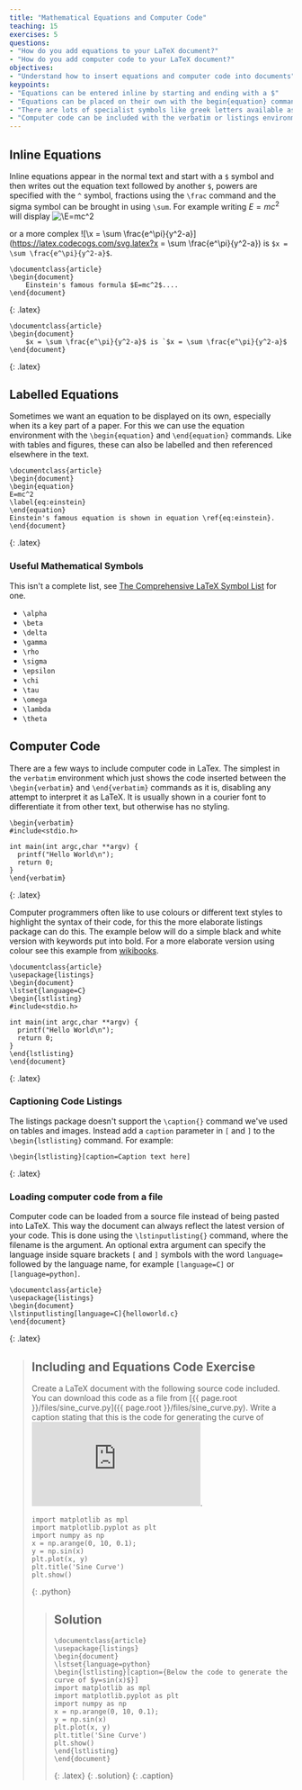 ```yaml
---
title: "Mathematical Equations and Computer Code"
teaching: 15
exercises: 5
questions:
- "How do you add equations to your LaTeX document?"
- "How do you add computer code to your LaTeX document?"
objectives:
- "Understand how to insert equations and computer code into documents"
keypoints:
- "Equations can be entered inline by starting and ending with a $"
- "Equations can be placed on their own with the begin{equation} command"
- "There are lots of specialist symbols like greek letters available as their own commands"
- "Computer code can be included with the verbatim or listings environments"
---
```


## Inline Equations

Inline equations appear in the normal text and start with a `$` symbol and then writes out the equation text followed by another `$`, powers are specified with the `^` symbol, fractions using the `\frac` command and the sigma symbol can be brought in using `\sum`. For example writing $E=mc^2$ will display ![\E=mc^2](https://latex.codecogs.com/svg.latex?E=mc^2)

or a more complex ![\x = \sum \frac{e^\pi}{y^2-a}](https://latex.codecogs.com/svg.latex?x = \sum \frac{e^\pi}{y^2-a}) is `$x = \sum \frac{e^\pi}{y^2-a}$`.

~~~
\documentclass{article}
\begin{document}
	Einstein's famous formula $E=mc^2$....
\end{document}
~~~
{: .latex}

~~~
\documentclass{article}
\begin{document}
	$x = \sum \frac{e^\pi}{y^2-a}$ is `$x = \sum \frac{e^\pi}{y^2-a}$
\end{document}
~~~
{: .latex}

## Labelled Equations

Sometimes we want an equation to be displayed on its own, especially when its a key part of a paper. For this we can use the equation environment with the `\begin{equation}` and `\end{equation}` commands. Like with tables and figures, these can also be labelled and then referenced elsewhere in the text.

~~~
\documentclass{article}
\begin{document}
\begin{equation}
E=mc^2
\label{eq:einstein}
\end{equation}
Einstein's famous equation is shown in equation \ref{eq:einstein}.
\end{document}
~~~
{: .latex}

### Useful Mathematical Symbols

This isn't a complete list, see [The Comprehensive LaTeX Symbol List](https://anorien.csc.warwick.ac.uk/mirrors/CTAN/info/symbols/comprehensive/symbols-a4.pdf) for one.

* `\alpha`
* `\beta`
* `\delta`
* `\gamma`
* `\rho`
* `\sigma`
* `\epsilon`
* `\chi`
* `\tau`
* `\omega`
* `\lambda`
* `\theta`

## Computer Code

There are a few ways to include computer code in LaTex. The simplest in the `verbatim` environment which just shows the code inserted between the `\begin{verbatim}` and `\end{verbatim}` commands as it is, disabling any attempt to interpret it as LaTeX. It is usually shown in a courier font to differentiate it from other text, but otherwise has no styling.

~~~
\begin{verbatim}
#include<stdio.h>

int main(int argc,char **argv) {
  printf("Hello World\n");
  return 0;
}
\end{verbatim}
~~~
{: .latex}

Computer programmers often like to use colours or different text styles to highlight the syntax of their code, for this the more elaborate listings package can do this. The example below will do a simple black and white version with keywords put into bold. For a more elaborate version using colour see this example from [wikibooks](https://en.wikibooks.org/wiki/LaTeX/Source_Code_Listings).

~~~
\documentclass{article}
\usepackage{listings}
\begin{document}
\lstset{language=C}
\begin{lstlisting}
#include<stdio.h>

int main(int argc,char **argv) {
  printf("Hello World\n");
  return 0;
}
\end{lstlisting}
\end{document}
~~~
{: .latex}

### Captioning Code Listings
The listings package doesn't support the `\caption{}` command we've used on tables and images. Instead add a `caption` parameter in `[` and `]` to the `\begin{lstlisting}` command. For example:

~~~
\begin{lstlisting}[caption=Caption text here]
~~~
{: .latex}


### Loading computer code from a file

Computer code can be loaded from a source file instead of being pasted into LaTeX. This way the document can always reflect the latest version of your code. This is done using the `\lstinputlisting{}` command, where the filename is the argument. An optional extra argument can specify the language inside square brackets `[` and `]` symbols with the word `language=` followed by the language name, for example `[language=C]` or `[language=python]`. 

~~~
\documentclass{article}
\usepackage{listings}
\begin{document}
\lstinputlisting[language=C]{helloworld.c}
\end{document}
~~~
{: .latex}

> ## Including and Equations Code Exercise
> Create a LaTeX document with the following source code included. You can download this code as a file from [{{ page.root }}/files/sine_curve.py]({{ page.root }}/files/sine_curve.py). Write a caption stating that this is the code for generating the curve of ![\y=sin(x)](https://latex.codecogs.com/svg.latex?y=sin\(x\)). 
> ~~~
> import matplotlib as mpl
> import matplotlib.pyplot as plt
> import numpy as np
> x = np.arange(0, 10, 0.1);
> y = np.sin(x)
> plt.plot(x, y)
> plt.title('Sine Curve')
> plt.show()
> ~~~
> {: .python}
> > ## Solution
> > ~~~
> > \documentclass{article}
> > \usepackage{listings}
> > \begin{document}
> > \lstset{language=python}
> > \begin{lstlisting}[caption={Below the code to generate the curve of $y=sin(x)$}]
> > import matplotlib as mpl
> > import matplotlib.pyplot as plt
> > import numpy as np
> > x = np.arange(0, 10, 0.1);
> > y = np.sin(x)
> > plt.plot(x, y)
> > plt.title('Sine Curve')
> > plt.show()
> > \end{lstlisting}
> > \end{document}
> > ~~~
> > {: .latex}
> {: .solution}
{: .caption}




